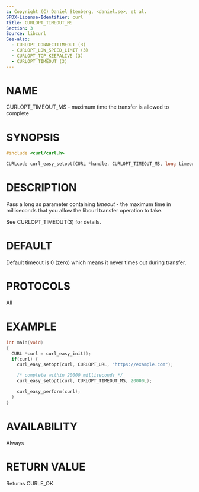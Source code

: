 ```yaml
---
c: Copyright (C) Daniel Stenberg, <daniel.se>, et al.
SPDX-License-Identifier: curl
Title: CURLOPT_TIMEOUT_MS
Section: 3
Source: libcurl
See-also:
  - CURLOPT_CONNECTTIMEOUT (3)
  - CURLOPT_LOW_SPEED_LIMIT (3)
  - CURLOPT_TCP_KEEPALIVE (3)
  - CURLOPT_TIMEOUT (3)
---
```


# NAME

CURLOPT_TIMEOUT_MS - maximum time the transfer is allowed to complete

# SYNOPSIS

~~~c
#include <curl/curl.h>

CURLcode curl_easy_setopt(CURL *handle, CURLOPT_TIMEOUT_MS, long timeout);
~~~

# DESCRIPTION

Pass a long as parameter containing *timeout* - the maximum time in
milliseconds that you allow the libcurl transfer operation to take.

See CURLOPT_TIMEOUT(3) for details.

# DEFAULT

Default timeout is 0 (zero) which means it never times out during transfer.

# PROTOCOLS

All

# EXAMPLE

~~~c
int main(void)
{
  CURL *curl = curl_easy_init();
  if(curl) {
    curl_easy_setopt(curl, CURLOPT_URL, "https://example.com");

    /* complete within 20000 milliseconds */
    curl_easy_setopt(curl, CURLOPT_TIMEOUT_MS, 20000L);

    curl_easy_perform(curl);
  }
}
~~~

# AVAILABILITY

Always

# RETURN VALUE

Returns CURLE_OK
